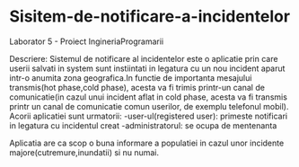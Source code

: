 # Sisitem-de-notificare-a-incidentelor
Laborator 5 - Proiect IngineriaProgramarii

Descriere:
	Sistemul de notificare al incidentelor este o aplicatie prin care userii salvati in system sunt instiintati in legatura cu  un nou incident aparut intr-o anumita zona geografica.In functie de importanta mesajului transmis(hot phase,cold phase), acesta va fi trimis printr-un canal de comunicatie(in cazul unui incident aflat in cold phase, acesta va fi transmis printr un canal de comunicatie comun userilor, de exemplu telefonul mobil). Acorii aplicatiei sunt urmatorii: 
		-user-ul(registered user): primeste notificari in legatura cu incidentul creat
		-administratorul: se ocupa de mentenanta
 
   Aplicatia are ca scop o buna informare a populatiei in cazul unor incidente majore(cutremure,inundatii) si nu numai.
